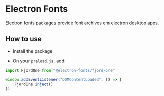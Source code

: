 # Electron Fonts

Electron fonts packages provide font archives em electron desktop apps.

## How to use

* Install the package

* On your `preload.js`, add:

```ts
import FjordOne from "@electron-fonts/fjord-one"

window.addEventListener("DOMContentLoaded", () => {
    FjordOne.inject()
})
```